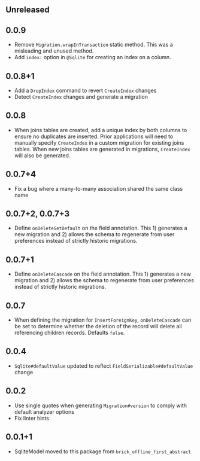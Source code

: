 ## Unreleased

## 0.0.9

* Remove `Migration.wrapInTransaction` static method. This was a misleading and unused method.
* Add `index:` option in `@Sqlite` for creating an index on a column.

## 0.0.8+1

* Add a `DropIndex` command to revert `CreateIndex` changes
* Detect `CreateIndex` changes and generate a migration

## 0.0.8

* When joins tables are created, add a unique index by both columns to ensure no duplicates are inserted. Prior applications will need to manually specify `CreateIndex` in a custom migration for existing joins tables. When new joins tables are generated in migrations, `CreateIndex` will also be generated.

## 0.0.7+4

* Fix a bug where a many-to-many association shared the same class name

## 0.0.7+2, 0.0.7+3

* Define `onDeleteSetDefault` on the field annotation. This 1) generates a new migration and 2) allows the schema to regenerate from user preferences instead of strictly historic migrations.

## 0.0.7+1

* Define `onDeleteCascade` on the field annotation. This 1) generates a new migration and 2) allows the schema to regenerate from user preferences instead of strictly historic migrations.

## 0.0.7

* When defining the migration for `InsertForeignKey`, `onDeleteCascade` can be set to determine whether the deletion of the record will delete all referencing children records. Defaults `false`.

## 0.0.4

* `Sqlite#defaultValue` updated to reflect `FieldSerializable#defaultValue` change

## 0.0.2

* Use single quotes when generating `Migration#version` to comply with default analyzer options
* Fix linter hints

## 0.0.1+1

* SqliteModel moved to this package from `brick_offline_first_abstract`
